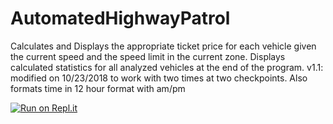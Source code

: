 # AutomatedHighwayPatrol
Calculates and Displays the appropriate ticket price for each vehicle given the current speed and the speed limit in the current zone.
Displays calculated statistics for all analyzed vehicles at the end of the program.
v1.1: modified on 10/23/2018 to work with two times at two checkpoints. Also formats time in 12 hour format with am/pm

[![Run on Repl.it](https://repl.it/badge/github/danielzelfo/AutomatedHighwayPatrol)](https://repl.it/github/danielzelfo/AutomatedHighwayPatrol)
